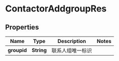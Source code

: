 # ContactorAddgroupRes

## Properties
Name | Type | Description | Notes
------------ | ------------- | ------------- | -------------
**groupid** | **String** | 联系人组唯一标识 | 
